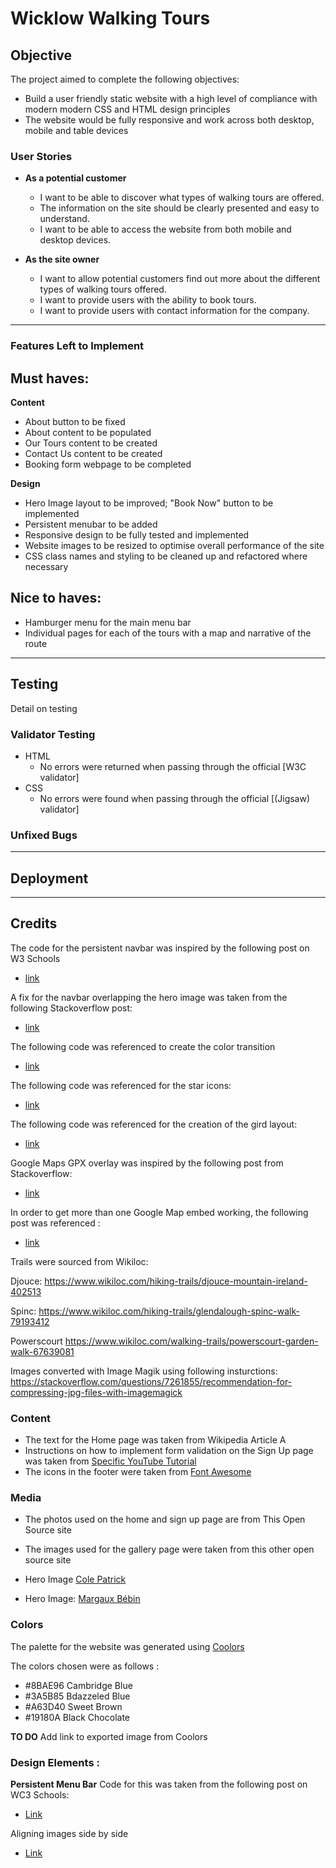 # Wicklow Walking Tours

## Objective 

The project aimed to complete the following objectives:

- Build a user friendly static website with a high level of compliance with modern modern CSS and HTML design principles 
- The website would be fully responsive and work across both desktop, mobile and table devices

### User Stories

- **As a potential customer**
    - I want to be able to discover what types of walking tours are offered.
    - The information on the site should be clearly presented and easy to understand.
    - I want to be able to access the website from both mobile and desktop devices.  

- **As the site owner**
    - I want to allow potential customers find out more about the different types of walking tours offered.
    - I want to provide users with the ability to book tours.
    - I want to provide users with contact information for the company.

- - - 

### Features Left to Implement

## Must haves:


**Content**

- About button to be fixed
- About content to be populated
- Our Tours content to be created
- Contact Us content to be created
- Booking form webpage to be completed  

**Design**
- Hero Image layout to be improved; "Book Now" button to be implemented
- Persistent menubar to be added
- Responsive design to be fully tested and implemented
- Website images to be resized to optimise overall performance of the site
- CSS class names and styling to be cleaned up and refactored where necessary

## Nice to haves:

- Hamburger menu for the main menu bar
- Individual pages for each of the tours with a map and narrative of the route

- - - 

## Testing 

Detail on testing 

### Validator Testing 

- HTML
  - No errors were returned when passing through the official [W3C validator]
- CSS
  - No errors were found when passing through the official [(Jigsaw) validator]

### Unfixed Bugs


- - - 

## Deployment


- - - 

## Credits 

The code for the persistent navbar was inspired by the following post on W3 Schools

- [link](https://www.w3schools.com/howto/howto_css_fixed_menu.asp)

A fix for the navbar overlapping the hero image was taken from the following Stackoverflow post:

- [link](https://stackoverflow.com/questions/49133277/why-is-this-hero-image-covering-the-fixed-nav-bar-with-the-nav-bar-reappearing)

The following code was referenced to create the color transition

- [link](https://stackoverflow.com/questions/11679567/using-css-for-a-fade-in-effect-on-page-load)

The following code was referenced for the star icons:

- [link](https://stackoverflow.com/questions/49343074/css-for-star-ratings-via-fontawesome)

The following code was referenced for the creation of the gird layout:

- [link](https://gridbyexample.com/examples/example2/)


Google Maps GPX overlay was inspired by the following post from Stackoverflow:
- [link](https://stackoverflow.com/questions/15829048/best-way-to-import-coordinates-from-gpx-file-and-display-using-google-maps-api)

In order to get more than one Google Map embed working, the following post was referenced :

- [link](https://stackoverflow.com/questions/46631141/two-google-maps-on-same-page-with-markers)



Trails were sourced from Wikiloc:

Djouce:
https://www.wikiloc.com/hiking-trails/djouce-mountain-ireland-402513

Spinc:
https://www.wikiloc.com/hiking-trails/glendalough-spinc-walk-79193412

Powerscourt
https://www.wikiloc.com/walking-trails/powerscourt-garden-walk-67639081


Images converted with Image Magik using following insturctions:
https://stackoverflow.com/questions/7261855/recommendation-for-compressing-jpg-files-with-imagemagick


### Content 

- The text for the Home page was taken from Wikipedia Article A
- Instructions on how to implement form validation on the Sign Up page was taken from [Specific YouTube Tutorial](https://www.youtube.com/)
- The icons in the footer were taken from [Font Awesome](https://fontawesome.com/)

### Media

- The photos used on the home and sign up page are from This Open Source site
- The images used for the gallery page were taken from this other open source site


- Hero Image 
[Cole Patrick](https://unsplash.com/photos/LttKJcNHzUc?utm_source=unsplash&utm_medium=referral&utm_content=creditShareLink)

- Hero Image:
[Margaux Bébin](https://unsplash.com/photos/6YZ2w5NRIAg?utm_source=unsplash&utm_medium=referral&utm_content=creditShareLink)


### Colors

The palette for the website was generated using [Coolors](https://coolors.co/8bae96-3a5b85-a63d40-19180a)

The colors chosen were as follows :
- #8BAE96 Cambridge Blue
- #3A5B85 Bdazzeled Blue
- #A63D40 Sweet Brown
- #19180A Black Chocolate


**TO DO** Add link to exported image from Coolors


### Design Elements :

**Persistent Menu Bar**
Code for this was taken from the following post on WC3 Schools:

- [Link](https://www.w3schools.com/howto/howto_css_fixed_menu.asp)


Aligning images side by side 

- [Link](https://www.w3schools.com/howto/howto_css_images_side_by_side.asp)

